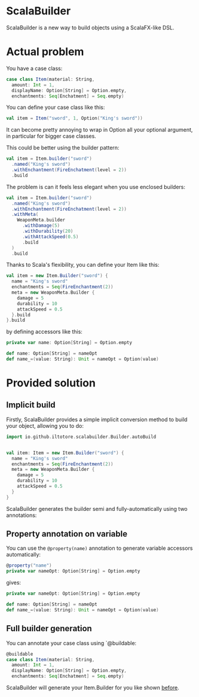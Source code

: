 # ScalaBuilder
ScalaBuilder is a new way to build objects using a ScalaFX-like DSL.


# Actual problem
You have a case class:
```scala
case class Item(material: String,
  amount: Int = 1,
  displayName: Option[String] = Option.empty,
  enchantments: Seq[Enchatment] = Seq.empty)
```

You can define your case class like this:
```scala
val item = Item("sword", 1, Option("King's sword"))
```
It can become pretty annoying to wrap in Option all your optional argument, in particular for bigger case classes.

This could be better using the builder pattern:
```scala
val item = Item.builder("sword")
  .named("King's sword")
  .withEnchantment(FireEnchatment(level = 2))
  .build
```

The problem is can it feels less elegant when you use enclosed builders:
```scala
val item = Item.builder("sword")
  .named("King's sword")
  .withEnchantment(FireEnchatment(level = 2))
  .withMeta(
    WeaponMeta.builder
      .withDamage(5)
      .withDurability(20)
      .withAttackSpeed(0.5)
      .build
  )
  .build
```

Thanks to Scala's flexibility, you can define your Item like this:
```scala
val item = new Item.Builder("sword") {
  name = "King's sword"
  enchantments = Seq(FireEnchantment(2))
  meta = new WeaponMeta.Builder {
    damage = 5
    durability = 10
    attackSpeed = 0.5
  }.build
}.build
```
by defining accessors like this:
```scala
private var name: Option[String] = Option.empty

def name: Option[String] = nameOpt
def name_=(value: String): Unit = nameOpt = Option(value)
```

# Provided solution

## Implicit build
Firstly, ScalaBuilder provides a simple implicit conversion method to build your object,
allowing you to do:
```scala
import io.github.iltotore.scalabuilder.Builder.autoBuild


val item: Item = new Item.Builder("sword") {
  name = "King's sword"
  enchantments = Seq(FireEnchantment(2))
  meta = new WeaponMeta.Builder {
    damage = 5
    durability = 10
    attackSpeed = 0.5
  }
}
```

ScalaBuilder generates the builder semi and fully-automatically using two annotations:

## Property annotation on variable
You can use the `@property(name)` annotation to generate variable accessors automatically:
```scala
@property("name")
private var nameOpt: Option[String] = Option.empty
```

gives:
```scala
private var nameOpt: Option[String] = Option.empty

def name: Option[String] = nameOpt
def name_=(value: String): Unit = nameOpt = Option(value)
```

## Full builder generation
You can annotate your case class using `@buildable:
```scala
@buildable
case class Item(material: String,
  amount: Int = 1,
  displayName: Option[String] = Option.empty,
  enchantments: Seq[Enchatment] = Seq.empty)
```
ScalaBuilder will generate your Item.Builder for you like shown [before](#implicit-build).